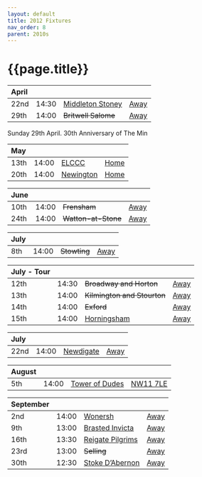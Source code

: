 ```yaml
---
layout: default
title: 2012 Fixtures
nav_order: 8
parent: 2010s
---
```


# {{page.title}}

| April |  |  |  |
|:---|:---|:---|:---|
| 22nd | 14:30 | [Middleton Stoney](middleton-stoney) | [Away](https://goo.gl/maps/NKG1fHyPgmci55aGA) |
| 29th | 14:00 | <del>Britwell Salome</del> | [Away]() |

Sunday 29th April. 30th Anniversary of The Min

| May |  |  |  |
|:---|:---|:---|:---|
| 13th | 14:00 | [ELCCC](elccc) | [Home](https://goo.gl/maps/w2skeCXwzZTEh7e26) |
| 20th | 14:00 | [Newington](newington) | [Home](https://goo.gl/maps/w2skeCXwzZTEh7e26) |

| June |  |  |  |
|:---|:---|:---|:---|
| 10th | 14:00 | <del>Frensham</del> | [Away](https://goo.gl/maps/NKG1fHyPgmci55aGA) |
| 24th | 14:00 | <del>Watton-at-Stone</del> | [Away](https://goo.gl/maps/JPBQawMsjLgYtVHk9) |

| July |  |  |  |
|:---|:---|:---|:---|
| 8th | 14:00 | <del>Stowting</del> | [Away](https://goo.gl/maps/A5HTfBKbD44fwSDq7) |

| July - Tour |  |  |  |
|:---|:---|:---|:---|
| 12th | 14:30 | <del>Broadway and Horton</del> | [Away](https://goo.gl/maps/orv3RETHUX95dBWv7) |
| 13th | 14:00 | <del>Kilmington and Stourton</del> | [Away](https://goo.gl/maps/6q53XChZh9A2) |
| 14th | 14:00 | <del>Exford</del> | [Away](https://goo.gl/maps/fF9q6YYzDXm3mtrf6) |
| 15th | 14:00 | [Horningsham](horningsham) | [Away](https://goo.gl/maps/SNpXcsajYDXfjmff7) |

| July |  |  |  |
|:---|:---|:---|:---|
| 22nd | 14:00 | [Newdigate](newdigate) | [Away](https://goo.gl/maps/kQnkUfc3MdtqLyvd8) |

| August |  |  |  |
|:---|:---|:---|:---|
| 5th | 14:00 | [Tower of Dudes](tower-of-dudes) | [NW11 7LE](https://goo.gl/maps/LA1YeshyKK3zEZQq7) |

| September |  |  |  |
|:---|:---|:---|:---|
| 2nd | 14:00 | [Wonersh](wonersh) | [Away](https://goo.gl/maps/CyANaeGNBaq4dTzV7) |
| 9th | 13:00 | [Brasted Invicta](brasted-invicta) | [Away]() |
| 16th | 13:30 | [Reigate Pilgrims](reigate-pilgrims) | [Away](https://goo.gl/maps/z54KDhWLtQreY6xy9) |
| 23rd | 13:00 | <del>Selling</del> | [Away](https://goo.gl/maps/pV2tb26PncWLNiBm9) |
| 30th | 12:30 | [Stoke D’Abernon](stoke-dabernon) | [Away](https://goo.gl/maps/TZ6dc1jPisurqYf49) |